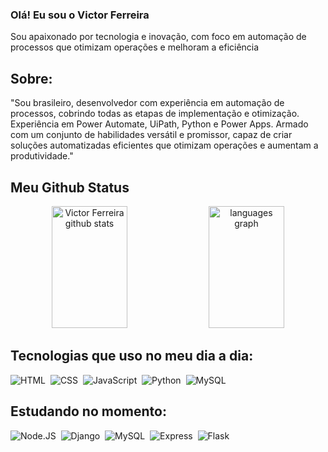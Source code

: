 ### Olá! Eu sou o Victor Ferreira
Sou apaixonado por tecnologia e inovação, com foco em automação de processos que otimizam operações e melhoram a eficiência

## Sobre:
"Sou brasileiro, desenvolvedor com experiência em automação de processos, cobrindo todas as etapas de implementação e otimização. Experiência em Power Automate, UiPath, Python e Power Apps. Armado com um conjunto de habilidades versátil e promissor, capaz de criar soluções automatizadas eficientes que otimizam operações e aumentam a produtividade."

## Meu Github Status
<div align="center">  
  <img width="49%" height="195px" src="https://github-readme-stats.vercel.app/api?username=vfsilva05&hide_title=false&hide_rank=false&show_icons=true&include_all_commits=true&count_private=true&disable_animations=false&theme=dracula&locale=en&hide_border=false" alt="Victor Ferreira github stats" /> 
  <img width="49%" height="195px" src="https://github-readme-stats.vercel.app/api/top-langs?username=vfsilva05&locale=en&hide_title=false&layout=compact&card_width=320&langs_count=5&theme=dracula&hide_border=false"  alt="languages graph" />
</div>



## Tecnologias que uso no meu dia a dia:
![HTML](https://img.shields.io/badge/HTML5-E34F26?style=for-the-badge&logo=html5&logoColor=white)&nbsp;
![CSS](https://img.shields.io/badge/CSS3-1572B6?style=for-the-badge&logo=css3&logoColor=white)&nbsp;
![JavaScript](https://img.shields.io/badge/JavaScript-323330?style=for-the-badge&logo=javascript&logoColor=F7DF1E)&nbsp;
![Python](https://img.shields.io/badge/Python-14354C?style=for-the-badge&logo=python&logoColor=white)&nbsp;
![MySQL](https://img.shields.io/badge/MySQL-20232A?logo=mysql&logoColor=white&style=for-the-badge)&nbsp;

## Estudando no momento:
![Node.JS](https://img.shields.io/badge/Node.js-43853D?style=for-the-badge&logo=node.js&logoColor=white)&nbsp;
![Django](https://img.shields.io/badge/Django-092E20?style=for-the-badge&logo=django&logoColor=white)&nbsp;
![MySQL](https://img.shields.io/badge/MySQL-20232A?logo=mysql&logoColor=white&style=for-the-badge)&nbsp;
![Express](https://img.shields.io/badge/Express.js-404D59?style=for-the-badge)&nbsp;
![Flask](https://img.shields.io/badge/Flask-000000?style=for-the-badge&logo=flask&logoColor=white)&nbsp;
